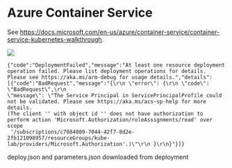 # Azure Container Service

See https://docs.microsoft.com/en-us/azure/container-service/container-service-kubernetes-walkthrough. 

[<img src="http://azuredeploy.net/deploybutton.png"/>](https://portal.azure.com/#create/Microsoft.Template/uri/https%3A%2F%2Fraw.githubusercontent.com%2FIrekRomaniuk%2Fazure%2Fmaster%2Facs-kubernetes%2Fazuredeploy.json)

```
{"code":"DeploymentFailed","message":"At least one resource deployment operation failed. Please list deployment operations for details. 
Please see https://aka.ms/arm-debug for usage details.","details":[{"code":"BadRequest","message":"{\r\n \"error\": {\r\n \"code\": \"BadRequest\",\r\n 
\"message\": \"The Service Principal in ServicePrincipalProfile could not be validated. Please see https://aka.ms/acs-sp-help for more details. 
(The client '' with object id '' does not have authorization to perform action 'Microsoft.Authorization/roleAssignments/read' over scope
 '/subscriptions/c7084809-7044-42f7-8d2e-2fb121098957/resourceGroups/kube-lab/providers/Microsoft.Authorization'.)\"\r\n }\r\n}"}]}
```
deploy.json and parameters.json downloaded from deployment